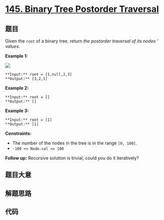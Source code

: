 # [145. Binary Tree Postorder Traversal](https://leetcode.com/problems/binary-tree-postorder-traversal)

## 题目

Given the `root` of a binary tree, return _the postorder traversal of its
nodes ' values_.



**Example 1:**

![](https://assets.leetcode.com/uploads/2020/08/28/pre1.jpg)

    
    
    **Input:** root = [1,null,2,3]
    **Output:** [3,2,1]
    

**Example 2:**

    
    
    **Input:** root = []
    **Output:** []
    

**Example 3:**

    
    
    **Input:** root = [1]
    **Output:** [1]
    



**Constraints:**

  * The number of the nodes in the tree is in the range `[0, 100]`.
  * `-100 <= Node.val <= 100`



**Follow up:** Recursive solution is trivial, could you do it iteratively?


## 题目大意

## 解题思路

## 代码

```javascript

```
